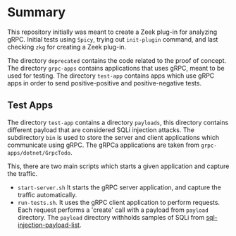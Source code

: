 # Summary

This repository initially was meant to create a Zeek plug-in for analyzing gRPC.
Initial tests using `Spicy`, trying out `init-plugin` command, and last checking `zkg` for creating a Zeek plug-in.

The directory `deprecated` contains the code related to the proof of concept.
The directory `grpc-apps` contains applications that uses gRPC, meant to be used for testing.
The directory  `test-app` contains apps which use gRPC apps in order to send positive-positive and positive-negative tests.

## Test Apps

The directory `test-app` contains a directory `payloads`, this directory contains different payload that are considered SQLi injection attacks. The subdirectory `bin` is used to store the server and client  applications which communicate using gRPC. The gRPCa applications are taken from `grpc-apps/dotnet/GrpcTodo`.

This, there are two main scripts which starts a given application and capture the traffic.

- `start-server.sh` It starts the gRPC server application, and capture the traffic automatically.
- `run-tests.sh`. It uses the gRPC client application to perform requests. Each request performs a 'create' call with a payload from `payload` directory. The `payload` directory withholds samples of SQLi from [sql-injection-payload-list]([https://](https://github.com/payloadbox/sql-injection-payload-list/tree/master)).